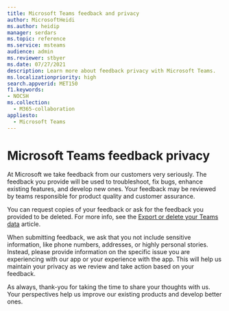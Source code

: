 ```yaml
---
title: Microsoft Teams feedback and privacy
author: MicrosoftHeidi
ms.author: heidip
manager: serdars
ms.topic: reference
ms.service: msteams
audience: admin
ms.reviewer: stbyer
ms.date: 07/27/2021
description: Learn more about feedback privacy with Microsoft Teams.
ms.localizationpriority: high
search.appverid: MET150
f1.keywords:
- NOCSH
ms.collection: 
  - M365-collaboration
appliesto: 
  - Microsoft Teams
---
```


# Microsoft Teams feedback privacy

At Microsoft we take feedback from our customers very seriously. The feedback you provide will be used to troubleshoot, fix bugs, enhance existing features, and develop new ones. Your feedback may be reviewed by teams responsible for product quality and customer assurance.

You can request copies of your feedback or ask for the feedback you provided to be deleted. For more info, see the [Export or delete your Teams data](https://support.microsoft.com/office/export-or-delete-your-teams-data-1ed6ac68-5fb4-41be-9861-1a4127fecf68) article.

When submitting feedback, we ask that you not include sensitive information, like phone numbers, addresses, or highly personal stories. Instead, please provide information on the specific issue you are experiencing with our app or your experience with the app. This will help us maintain your privacy as we review and take action based on your feedback.

As always, thank-you for taking the time to share your thoughts with us. Your perspectives help us improve our existing products and develop better ones.
